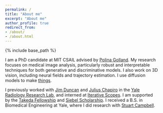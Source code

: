 ```yaml
---
permalink: /
title: "About me"
excerpt: "About me"
author_profile: true
redirect_from:
- /about/
- /about.html
---
```


{% include base_path %}

I am a PhD candidate at MIT CSAIL advised by [Polina Golland](https://people.csail.mit.edu/polina/). My research focuses on medical image analysis, particularly robust and interpretable techniques for both generative and discriminative models. I also work on 3D vision, including neural fields and trajectory estimation. I use diffusion models to make [things](#fun-ai-creations-more).

I previously worked with [Jim Duncan](https://medicine.yale.edu/profile/james_duncan/) and [Julius Chapiro](https://medicine.yale.edu/profile/julius_chapiro/) in the [Yale Radiology Research Lab](https://medicine.yale.edu/lab/radresearch/), and interned at [Iterative Scopes](https://www.iterativescopes.com/). I am supported by the [Takeda Fellowship](https://mittakedaprogram.mit.edu/) and [Siebel Scholarship](http://www.siebelscholars.com/). I received a B.S. in Biomedical Engineering at Yale, where I did research with [Stuart Campbell](https://seas.yale.edu/faculty-research/faculty-directory/stuart-campbell).